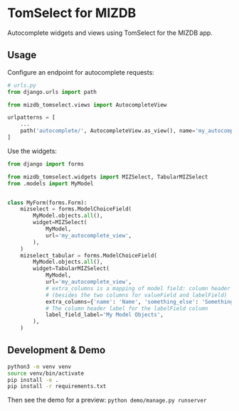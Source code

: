 # TomSelect for MIZDB

Autocomplete widgets and views using TomSelect for the MIZDB app.

## Usage

Configure an endpoint for autocomplete requests:
```python
# urls.py
from django.urls import path

from mizdb_tomselect.views import AutocompleteView

urlpatterns = [
    ...
    path('autocomplete/', AutocompleteView.as_view(), name='my_autocomplete_view')
]
```

Use the widgets:
```python
from django import forms

from mizdb_tomselect.widgets import MIZSelect, TabularMIZSelect
from .models import MyModel


class MyForm(forms.Form):
    mizselect = forms.ModelChoiceField(
        MyModel.objects.all(),
        widget=MIZSelect(
            MyModel, 
            url='my_autocomplete_view',
        ),
    )
    mizselect_tabular = forms.ModelChoiceField(
        MyModel.objects.all(),
        widget=TabularMIZSelect(
            MyModel,
            url='my_autocomplete_view',
            # extra_columns is a mapping of model field: column header label for extra columns
            # (besides the two columns for valueField and labelField)
            extra_columns={'name': 'Name', 'something_else': 'Something Else'},
            # The column header label for the labelField column
            label_field_label='My Model Objects',
        ),
    )
```

## Development & Demo

```bash
python3 -m venv venv
source venv/bin/activate
pip install -e .
pip install -r requirements.txt
```
Then see the demo for a preview: `python demo/manage.py runserver`


